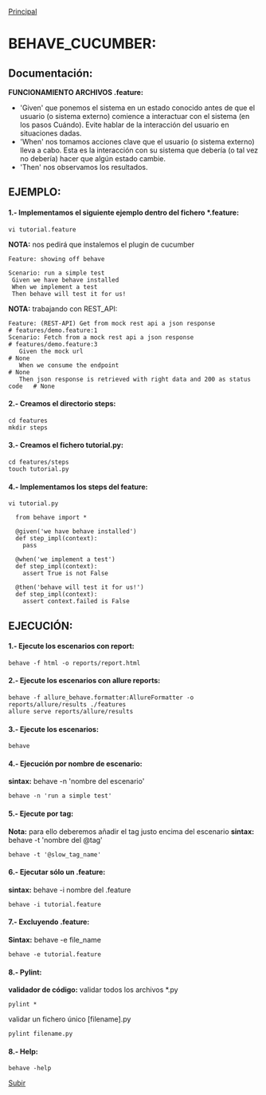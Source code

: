 <a name='top'></a>
[Principal](../README.md)<br/>

# BEHAVE_CUCUMBER:
## Documentación:

**FUNCIONAMIENTO ARCHIVOS .feature:**
- 'Given' que ponemos el sistema en un estado conocido antes de que el usuario (o sistema externo) comience a interactuar con el sistema (en los pasos Cuándo). Evite hablar de la interacción del usuario en situaciones dadas.
- 'When' nos tomamos acciones clave que el usuario (o sistema externo) lleva a cabo. Esta es la interacción con su sistema que debería (o tal vez no debería) hacer que algún estado cambie.
- 'Then' nos observamos los resultados.

## EJEMPLO:
#### 1.- Implementamos el siguiente ejemplo dentro del fichero *.feature:
    vi tutorial.feature
**NOTA:** nos pedirá que instalemos el plugin de cucumber

    Feature: showing off behave

    Scenario: run a simple test
     Given we have behave installed
     When we implement a test
     Then behave will test it for us!
     
**NOTA:** trabajando con REST_API:

    Feature: (REST-API) Get from mock rest api a json response                  # features/demo.feature:1
    Scenario: Fetch from a mock rest api a json response                        # features/demo.feature:3
       Given the mock url                                                       # None
       When we consume the endpoint                                             # None
       Then json response is retrieved with right data and 200 as status code   # None
       
#### 2.- Creamos el directorio steps:
    cd features
    mkdir steps

#### 3.- Creamos el fichero tutorial.py:
    cd features/steps
    touch tutorial.py

#### 4.- Implementamos los steps del feature:
    vi tutorial.py

      from behave import *

      @given('we have behave installed')
      def step_impl(context):
        pass

      @when('we implement a test')
      def step_impl(context):
        assert True is not False

      @then('behave will test it for us!')
      def step_impl(context):
        assert context.failed is False

## EJECUCIÓN:
#### 1.- Ejecute los escenarios con report:
    behave -f html -o reports/report.html

#### 2.- Ejecute los escenarios con allure reports:
    behave -f allure_behave.formatter:AllureFormatter -o reports/allure/results ./features
    allure serve reports/allure/results

#### 3.- Ejecute los escenarios:
    behave
    
#### 4.- Ejecución por nombre de escenario:
**sintax:** behave -n 'nombre del escenario'
   
    behave -n 'run a simple test'

#### 5.- Ejecute por tag:
**Nota:** para ello deberemos añadir el tag justo encima del escenario
**sintax:** behave -t 'nombre del @tag'

    behave -t '@slow_tag_name'

#### 6.- Ejecutar sólo un .feature:
**sintax:** behave -i nombre del .feature

    behave -i tutorial.feature

#### 7.- Excluyendo .feature:
**Sintax:** behave -e file_name

    behave -e tutorial.feature
    
#### 8.- Pylint:
**validador de código:**
validar todos los archivos *.py

    pylint *

validar un fichero único [filename].py

    pylint filename.py

#### 8.- Help:
    behave -help

[Subir](#top)
